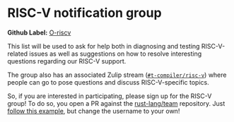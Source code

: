 # RISC-V notification group

**Github Label:** [O-riscv]

[O-riscv]: https://github.com/rust-lang/rust/labels/O-riscv

This list will be used to ask for help both in diagnosing and testing
RISC-V-related issues as well as suggestions on how to resolve
interesting questions regarding our RISC-V support.

The group also has an associated Zulip stream ([`#t-compiler/risc-v`])
where people can go to pose questions and discuss RISC-V-specific
topics.

So, if you are interested in participating, please sign up for the
RISC-V group! To do so, you open a PR against the [rust-lang/team]
repository. Just [follow this example][eg], but change the username to
your own!

[`#t-compiler/risc-v`]: https://rust-lang.zulipchat.com/#narrow/stream/250483-t-compiler.2Frisc-v
[rust-lang/team]: https://github.com/rust-lang/team
[eg]: https://github.com/rust-lang/team/pull/394
